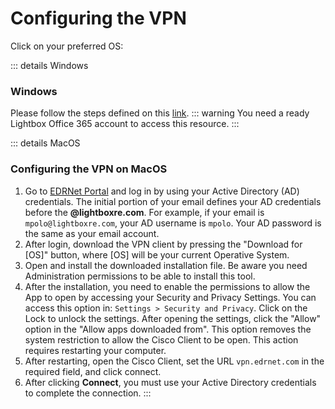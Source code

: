 # Configuring the VPN

Click on your preferred OS:

::: details Windows
### Windows
Please follow the steps defined on this [link](https://edrnet.atlassian.net/wiki/spaces/KNOW/pages/2047541748/Getting+Started+with+the+EDR+VPN).
::: warning
You need a ready Lightbox Office 365 account to access this resource.
:::

::: details MacOS
### Configuring the VPN on MacOS

1. Go to [EDRNet Portal](https://vpn.edrnet.com) and log in by using your Active Directory (AD) credentials. The initial portion of your email defines your AD credentials before the **@lightboxre.com**. For example, if your email is `mpolo@lightboxre.com`, your AD username is `mpolo`. Your AD password is the same as your email account.
2. After login, download the VPN client by pressing the "Download for [OS]" button, where [OS] will be your current Operative System.
3. Open and install the downloaded installation file. Be aware you need Administration permissions to be able to install this tool.
4. After the installation, you need to enable the permissions to allow the App to open by accessing your Security and Privacy Settings. You can access this option in: `Settings > Security and Privacy`. Click on the Lock to unlock the settings. After opening the settings, click the "Allow" option in the "Allow apps downloaded from". This option removes the system restriction to allow the Cisco Client to be open. This action requires restarting your computer.
5. After restarting, open the Cisco Client, set the URL `vpn.edrnet.com` in the required field, and click connect.
6. After clicking **Connect**, you must use your Active Directory credentials to complete the connection.
:::

  
